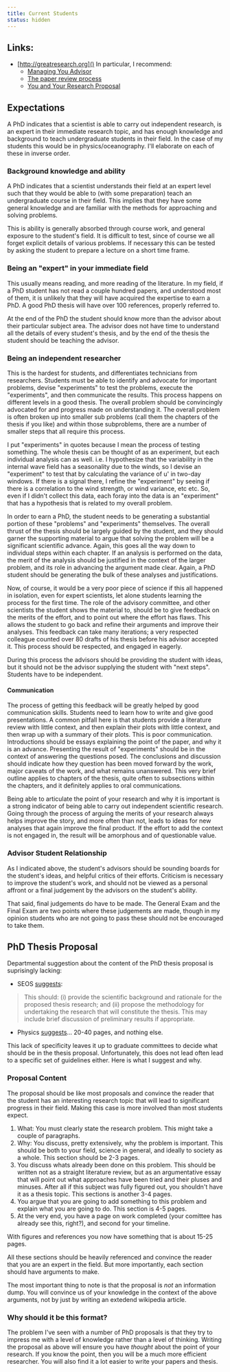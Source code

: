 ```yaml
---
title: Current Students
status: hidden
---
```


## Links:

  - [http://greatresearch.org]()  In particular, I recommend: 
    - [Managing You Advisor](http://greatresearch.org/2013/08/14/managing-your-advisor/)
	- [The paper review process](http://greatresearch.org/2013/10/18/the-paper-reviewing-process/)
	- [You and Your Research Proposal](http://greatresearch.org/2013/09/06/you-and-your-research-proposal/)


## Expectations


A PhD indicates that a scientist is able to carry out independent research, is an expert in their immediate research topic, and has enough knowledge and background to teach undergraduate students in their field. In the case of my students this would be in physics/oceanography.  I'll elaborate on each of these in inverse order.

### Background knowledge and ability

A PhD indicates that a scientist understands their field at an expert level such that they would be able to (with some preparation) teach an undergraduate course in their field.  This implies that they have some general knowledge and are familiar with the methods for approaching and solving problems.  

This is ability is generally absorbed through course work, and general exposure to the student's field.  It is difficult to test, since of course we all forget explicit details of various problems.  If necessary this can be tested by asking the student to prepare a lecture on a short time frame. 

### Being an "expert" in your immediate field

This usually means reading, and more reading of the literature.  In my field, if a PhD student has not read a couple hundred papers, and understood most of them, it is unlikely that they will have acquired the expertise to earn a PhD.  A good PhD thesis will have over 100 references, properly referred to.  

At the end of the PhD the student should know more than the advisor about their particular subject area.  The advisor does not have time to understand all the details of every student's thesis, and by the end of the thesis the student should be teaching the advisor.  

### Being an independent researcher

This is the hardest for students, and differentiates technicians from researchers.  Students must be able to identify and advocate for important problems, devise "experiments" to test the problems,  execute the "experiments", and then communicate the results.  This process happens on different levels in a good thesis.  The overall problem should be convincingly advocated for and progress made on understanding it.  The overall problem is often broken up into smaller sub problems (call them the chapters of the thesis if you like) and within those subproblems, there are a number of smaller steps that all require this process. 

I put "experiments" in quotes because I mean the process of testing something.  The whole thesis can be thought of as an experiment, but each individual analysis can as well.  i.e. I hypothesize that the variability in the internal wave field has a seasonality due to the winds, so I devise an "experiment" to test that by calculating the variance of u' in two-day windows.  If there is a signal there, I refine the "experiment" by seeing if there is a correlation to the wind strength, or wind variance, etc etc.  So, even if I didn't collect this data, each foray into the data is an "experiment" that has a hypothesis that is related to my overall problem.  

In order to earn a PhD, the student needs to be generating a substantial portion of these "problems" and "experiments" themselves.  The overall thrust of the thesis should be largely guided by the student, and they should garner the supporting material to argue that solving the problem will be a significant scientific advance.  Again, this goes all the way down to individual steps within each chapter.  If an analysis is performed on the data, the merit of the analysis should be justified in the context of the larger problem, and its role in advancing the argument made clear.  Again, a PhD student should be generating the bulk of these analyses and justifications.  

Now, of course, it would be a very poor piece of science if this all happened in isolation, even for expert scientists, let alone students learning the process for the first time.  The role of the advisory committee, and other scientists the student shows the material to, should be to give feedback on the merits of the effort, and to point out where the effort has flaws. This allows the student to go back and refine their arguments and improve their analyses.  This feedback can take many iterations; a very respected colleague counted over 80 drafts of his thesis before his advisor accepted it. This process should be respected, and engaged in eagerly.  

During this process the advisors should be providing the student with ideas, but it should not be the advisor supplying the student with "next steps".  Students have to be independent.

#### Communication 

The process of getting this feedback will be greatly helped by good communication skills.  Students need to learn how to write and give good presentations.  A common pitfall here is that students provide a literature review with little context, and then explain their plots with little context, and then wrap up with a summary of their plots.  This is poor communication.  Introductions should be essays explaining the point of the paper, and why it is an advance.  Presenting the result of "experiments" should be in the context of answering the questions posed. The conclusions and discussion should indicate how they question has been moved forward by the work, major caveats of the work, and what remains unanswered.  This very brief outline applies to chapters of the thesis, quite often to subsections within the chapters, and it definitely applies to oral communications.  

Being able to articulate the point of your research and why it is important is a strong indicator of being able to carry out independent scientific research.  Going through the process of arguing the merits of your research always helps improve the story, and more often than not, leads to ideas for new analyses that again improve the final product.  If the effort to add the context is not engaged in, the result will be amorphous and of questionable value. 

### Advisor Student Relationship

As I indicated above, the student's advisors should be sounding boards for the student's ideas, and helpful critics of their efforts.  Criticism is necessary to improve the student's work, and should not be viewed as a personal affront or a final judgement by the advisors on the student's ability.  

That said, final judgements do have to be made.  The General  Exam and the Final Exam are two points where these judgements are made, though in my opinion students who are not going to pass these should not be encouraged to take them.  

## PhD Thesis Proposal

Departmental suggestion about the content of the PhD thesis proposal is suprisingly lacking:

 - SEOS [suggests](http://www.uvic.ca/science/seos/grad/current/steps/index.php):

  >  This should: (i) provide the scientific background and rationale for the proposed thesis research; and (ii) propose the methodology for undertaking the research that will constitute the thesis. This may include brief discussion of preliminary results if appropriate.

 - Physics [suggests](http://www.uvic.ca/science/physics/current/doctorate/candidacy/index.php)... 20-40 pages, and nothing else.

This lack of specificity leaves it up to graduate committees to decide what should be in the thesis proposal.  Unfortunately, this does not lead often lead to a specific set of guidelines either.  Here is what I suggest and why.

### Proposal Content

The proposal should be like most proposals and convince the reader that the student has an interesting research topic that will lead to significant progress in their field. Making this case is more involved than most students expect.

 1. What: You must clearly state the research problem.  This might take a couple of paragraphs.
 2. Why: You discuss, pretty extensively, why the problem is important. This should be both to your field, science in general, and ideally to society as a whole. This section should be 2-3 pages.
 3. You discuss whats already been done on this problem.  This should be written not as a straight literature review, but as an argumentative essay that will point out what approaches have been tried and their pluses and minuses.  After all if this subject was fully figured out, you shouldn't have it as a thesis topic.  This sections is another 3-4 pages.
 4. You argue that you are going to add something to this problem and explain what you are going to do.  This section is 4-5 pages.
 5. At the very end, you have a page on work completed (your comittee has already see this, right?), and second for your timeline. 

With figures and references you now have something that is about 15-25 pages. 

All these sections should be heavily referenced and convince the reader that you are an expert in the field. But more importantly, each section should have arguments to make.

The most important thing to note is that the proposal is *not* an information dump.  You will convince us of your knowledge in the context of the above arguments, not by just by writing an extedend wikipedia article.

### Why should it be this format?

The problem I've seen with a number of PhD proposals is that they try to impress me with a level of knowledge rather than a level of thinking. Writing the proposal as above will ensure you have *thought* about the point of your research.  If you know the point, then you will be a much more efficient researcher.  You will also find it a lot easier to write your papers and thesis.
